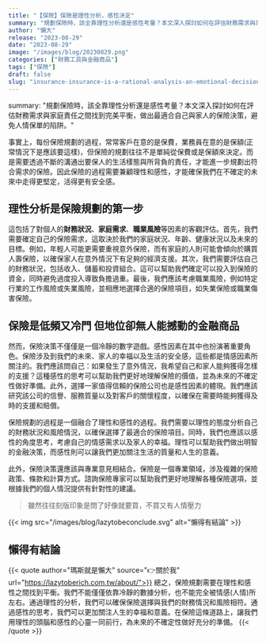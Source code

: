 ```yaml
---
title: "【保險】保險是理性分析，感性決定"
summary: "規劃保險時，該全靠理性分析還是感性考量？本文深入探討如何在評估財務需求與家庭責任之間找到完美平衡，做出最適合自己與家人的保險決策，避免人情保單的陷阱。"
author: "懶大"
release: "2023-08-29"
date: "2023-08-29"
image: "/images/blog/20230829.png"
categories: ["財務工具與金融商品"]
tags: ["保險"]
draft: false
slug: "insurance-insurance-is-a-rational-analysis-an-emotional-decision"
---
```


summary: "規劃保險時，該全靠理性分析還是感性考量？本文深入探討如何在評估財務需求與家庭責任之間找到完美平衡，做出最適合自己與家人的保險決策，避免人情保單的陷阱。"

事實上，每份保險規劃的過程，常常客戶在意的是保費，業務員在意的是保額(正常情況下是應該要這樣)，但保險的規劃往往不是單純從保費或是保額來決定。而是需要透過不斷的溝通出要保人的生活樣態與所背負的責任，才能進一步規劃出符合需求的保險。因此保險的過程需要兼顧理性和感性，才能確保我們在不確定的未來中走得更堅定，活得更有安全感。

## 理性分析是保險規劃的第一步

這包括了對個人的**財務狀況**、**家庭需求**、**職業風險**等因素的客觀評估。首先，我們需要確定自己的保險需求，這取決於我們的家庭狀況、年齡、健康狀況以及未來的目標。例如，年輕人可能更需要重視意外保險，而有家庭的人則可能會傾向於購買人壽保險，以確保家人在意外情況下有足夠的經濟支援。其次，我們需要評估自己的財務狀況，包括收入、儲蓄和投資組合。這可以幫助我們確定可以投入到保險的資金，同時避免過度投入導致負擔過重。最後，我們應該考慮職業風險，例如特定行業的工作風險或失業風險，並相應地選擇合適的保險項目，如失業保險或職業傷害保險。

## 保險是低頻又冷門 但地位卻無人能撼動的金融商品

然而，保險決策不僅僅是一個冷靜的數字遊戲。感性因素在其中也扮演著重要角色。保險涉及到我們的未來、家人的幸福以及生活的安全感，這些都是情感因素所關注的。我們應該問自己：如果發生了意外情況，我希望自己和家人能夠獲得怎樣的支援？這種感性的思考可以幫助我們更好地理解保險的價值，並為未來的不確定性做好準備。此外，選擇一家值得信賴的保險公司也是感性因素的體現。我們應該研究該公司的信譽、服務質量以及對客戶的關懷程度，以確保在需要時能夠獲得及時的支援和賠償。

保險規劃的過程是一個融合了理性和感性的過程。我們需要以理性的態度分析自己的財務狀況和風險情況，以確保選擇了最適合的保險項目。同時，我們也應該以感性的角度思考，考慮自己的情感需求以及家人的幸福。理性可以幫助我們做出明智的金融決策，而感性則可以讓我們更加關注生活的質量和人生的意義。

此外，保險決策還應該與專業意見相結合。保險是一個專業領域，涉及複雜的保險政策、條款和計算方式。諮詢保險專家可以幫助我們更好地理解各種保險選項，並根據我們的個人情況提供有針對性的建議。

> 雖然往往刻版印象是問了好像就要買，不買又有人情壓力

{{< img src="/images/blog/lazytobeconclude.svg" alt="懶得有結論" >}}

## 懶得有結論

{{< quote author="瑪斯就是懶大" source="👉關於我" url="https://lazytoberich.com.tw/about/">}}
總之，保險規劃需要在理性和感性之間找到平衡。我們不能僅僅依靠冷靜的數據分析，也不能完全被情感(人情)所左右。通過理性的分析，我們可以確保保險選擇與我們的財務情況和風險相符。通過感性的思考，我們可以更加關注人生的幸福和意義。在保險這條道路上，讓我們用理性的頭腦和感性的心靈一同前行，為未來的不確定性做好充分的準備。
{{< /quote >}}
